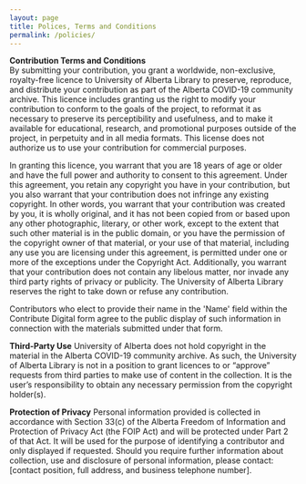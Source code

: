 ```yaml
---
layout: page
title: Polices, Terms and Conditions
permalink: /policies/
---
```



**Contribution Terms and Conditions**  
By submitting your contribution, you grant a worldwide, non-exclusive, royalty-free licence to University of Alberta Library to preserve, reproduce, and distribute your contribution as part of the Alberta COVID-19 community archive. This licence includes granting us the right to modify your contribution to conform to the goals of the project, to reformat it as necessary to preserve its perceptibility and usefulness, and to make it available for educational, research, and promotional purposes outside of the project, in perpetuity and in all media formats. This license does not authorize us to use your contribution for commercial purposes.

In granting this licence, you warrant that you are 18 years of age or older and have the full power and authority to consent to this agreement.  Under this agreement, you retain any copyright you have in your contribution, but you also warrant that your contribution does not infringe any existing copyright.  In other words, you warrant that your contribution was created by you, it is wholly original, and it has not been copied from or based upon any other photographic, literary, or other work, except to the extent that such other material is in the public domain, or you have the permission of the copyright owner of that material, or your use of that material, including any use you are licensing under this agreement, is permitted under one or more of the exceptions under the Copyright Act. Additionally, you warrant that your contribution does not contain any libelous matter, nor invade any third party rights of privacy or publicity.  The University of Alberta Library reserves the right to take down or refuse any contribution.

Contributors who elect to provide their name in the 'Name' field within the Contribute Digital form agree to the public display of such information in connection with the materials submitted under that form.

**Third-Party Use**
University of Alberta does not hold copyright in the material in the Alberta COVID-19 community archive.  As such, the University of Alberta Library is not in a position to grant licences to or “approve” requests from third parties to make use of content in the collection. It is the user’s responsibility to obtain any necessary permission from the copyright holder(s).

**Protection of Privacy**
Personal information provided is collected in accordance with Section 33(c) of the Alberta Freedom of Information and Protection of Privacy Act (the FOIP Act) and will be protected under Part 2 of that Act. It will be used for the purpose of identifying a contributor and only displayed if requested. Should you require further information about collection, use and disclosure of personal information, please contact:  [contact position, full address, and business telephone number].
